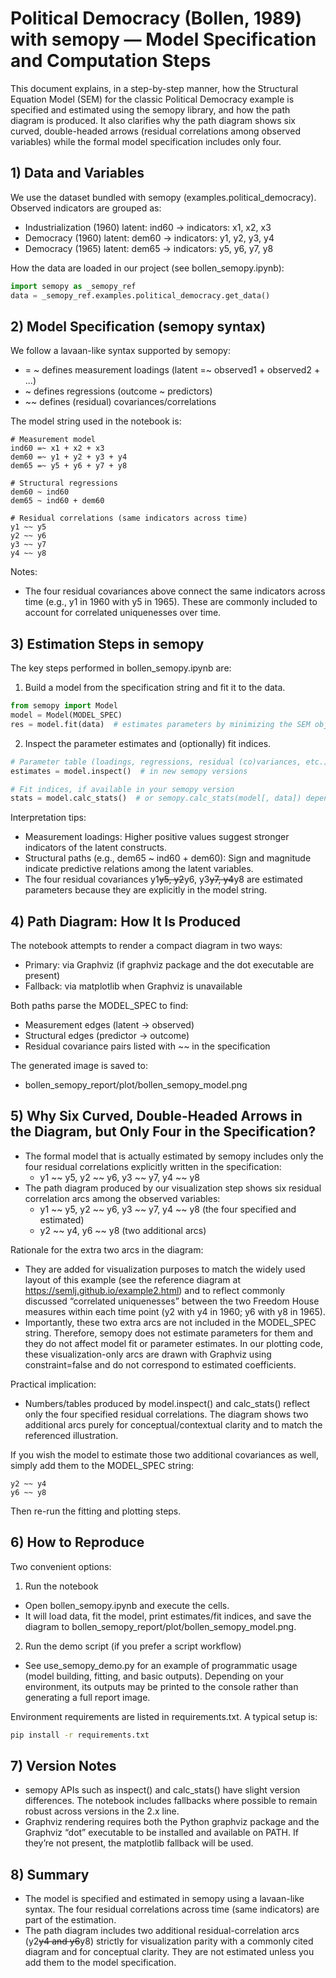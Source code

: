 # Political Democracy (Bollen, 1989) with semopy — Model Specification and Computation Steps

This document explains, in a step-by-step manner, how the Structural Equation Model (SEM) for the classic Political Democracy example is specified and estimated using the semopy library, and how the path diagram is produced. It also clarifies why the path diagram shows six curved, double-headed arrows (residual correlations among observed variables) while the formal model specification includes only four.


## 1) Data and Variables
We use the dataset bundled with semopy (examples.political_democracy). Observed indicators are grouped as:
- Industrialization (1960) latent: ind60 → indicators: x1, x2, x3
- Democracy (1960) latent: dem60 → indicators: y1, y2, y3, y4
- Democracy (1965) latent: dem65 → indicators: y5, y6, y7, y8

How the data are loaded in our project (see bollen_semopy.ipynb):

```python
import semopy as _semopy_ref
data = _semopy_ref.examples.political_democracy.get_data()
```


## 2) Model Specification (semopy syntax)
We follow a lavaan-like syntax supported by semopy:
- = ~ defines measurement loadings (latent =~ observed1 + observed2 + ...)
- ~ defines regressions (outcome ~ predictors)
- ~~ defines (residual) covariances/correlations

The model string used in the notebook is:

```text
# Measurement model
ind60 =~ x1 + x2 + x3
dem60 =~ y1 + y2 + y3 + y4
dem65 =~ y5 + y6 + y7 + y8

# Structural regressions
dem60 ~ ind60
dem65 ~ ind60 + dem60

# Residual correlations (same indicators across time)
y1 ~~ y5
y2 ~~ y6
y3 ~~ y7
y4 ~~ y8
```

Notes:
- The four residual covariances above connect the same indicators across time (e.g., y1 in 1960 with y5 in 1965). These are commonly included to account for correlated uniquenesses over time.


## 3) Estimation Steps in semopy
The key steps performed in bollen_semopy.ipynb are:

1) Build a model from the specification string and fit it to the data.
```python
from semopy import Model
model = Model(MODEL_SPEC)
res = model.fit(data)  # estimates parameters by minimizing the SEM objective
```

2) Inspect the parameter estimates and (optionally) fit indices.
```python
# Parameter table (loadings, regressions, residual (co)variances, etc.)
estimates = model.inspect()  # in new semopy versions

# Fit indices, if available in your semopy version
stats = model.calc_stats()  # or semopy.calc_stats(model[, data]) depending on version
```

Interpretation tips:
- Measurement loadings: Higher positive values suggest stronger indicators of the latent constructs.
- Structural paths (e.g., dem65 ~ ind60 + dem60): Sign and magnitude indicate predictive relations among the latent variables.
- The four residual covariances y1~~y5, y2~~y6, y3~~y7, y4~~y8 are estimated parameters because they are explicitly in the model string.


## 4) Path Diagram: How It Is Produced
The notebook attempts to render a compact diagram in two ways:
- Primary: via Graphviz (if graphviz package and the dot executable are present)
- Fallback: via matplotlib when Graphviz is unavailable

Both paths parse the MODEL_SPEC to find:
- Measurement edges (latent → observed)
- Structural edges (predictor → outcome)
- Residual covariance pairs listed with ~~ in the specification

The generated image is saved to:
- bollen_semopy_report/plot/bollen_semopy_model.png


## 5) Why Six Curved, Double-Headed Arrows in the Diagram, but Only Four in the Specification?
- The formal model that is actually estimated by semopy includes only the four residual correlations explicitly written in the specification:
  - y1 ~~ y5, y2 ~~ y6, y3 ~~ y7, y4 ~~ y8
- The path diagram produced by our visualization step shows six residual correlation arcs among the observed variables:
  - y1 ~~ y5, y2 ~~ y6, y3 ~~ y7, y4 ~~ y8  (the four specified and estimated)
  - y2 ~~ y4, y6 ~~ y8                     (two additional arcs)

Rationale for the extra two arcs in the diagram:
- They are added for visualization purposes to match the widely used layout of this example (see the reference diagram at https://semlj.github.io/example2.html) and to reflect commonly discussed “correlated uniquenesses” between the two Freedom House measures within each time point (y2 with y4 in 1960; y6 with y8 in 1965).
- Importantly, these two extra arcs are not included in the MODEL_SPEC string. Therefore, semopy does not estimate parameters for them and they do not affect model fit or parameter estimates. In our plotting code, these visualization-only arcs are drawn with Graphviz using constraint=false and do not correspond to estimated coefficients.

Practical implication:
- Numbers/tables produced by model.inspect() and calc_stats() reflect only the four specified residual correlations. The diagram shows two additional arcs purely for conceptual/contextual clarity and to match the referenced illustration.

If you wish the model to estimate those two additional covariances as well, simply add them to the MODEL_SPEC string:
```text
y2 ~~ y4
y6 ~~ y8
```
Then re-run the fitting and plotting steps.


## 6) How to Reproduce
Two convenient options:

1) Run the notebook
- Open bollen_semopy.ipynb and execute the cells.
- It will load data, fit the model, print estimates/fit indices, and save the diagram to bollen_semopy_report/plot/bollen_semopy_model.png.

2) Run the demo script (if you prefer a script workflow)
- See use_semopy_demo.py for an example of programmatic usage (model building, fitting, and basic outputs). Depending on your environment, its outputs may be printed to the console rather than generating a full report image.

Environment requirements are listed in requirements.txt. A typical setup is:
```bash
pip install -r requirements.txt
```


## 7) Version Notes
- semopy APIs such as inspect() and calc_stats() have slight version differences. The notebook includes fallbacks where possible to remain robust across versions in the 2.x line.
- Graphviz rendering requires both the Python graphviz package and the Graphviz “dot” executable to be installed and available on PATH. If they’re not present, the matplotlib fallback will be used.


## 8) Summary
- The model is specified and estimated in semopy using a lavaan-like syntax. The four residual correlations across time (same indicators) are part of the estimation.
- The path diagram includes two additional residual-correlation arcs (y2~~y4 and y6~~y8) strictly for visualization parity with a commonly cited diagram and for conceptual clarity. They are not estimated unless you add them to the model specification.
